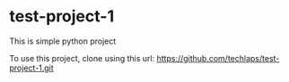 # test-project-1

This is simple python project

To use this project, clone using this url: https://github.com/techlaps/test-project-1.git
